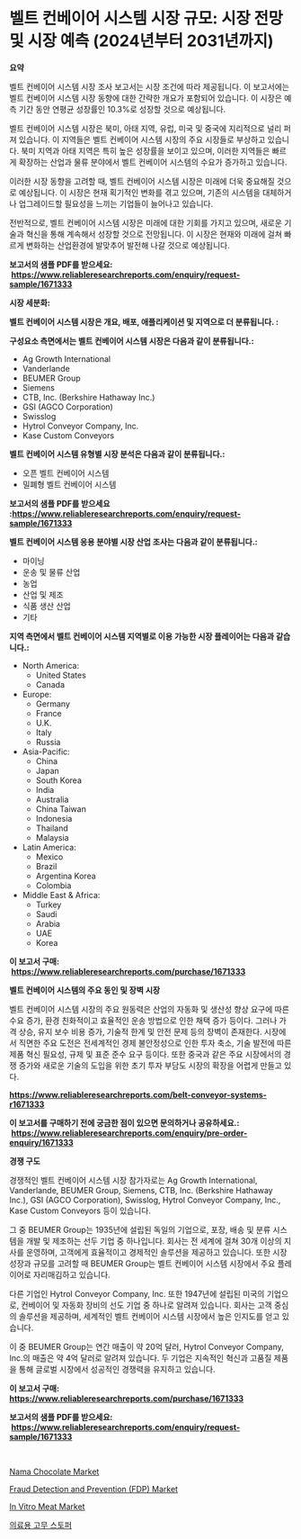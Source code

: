 <p><h1>벨트 컨베이어 시스템 시장 규모: 시장 전망 및 시장 예측 (2024년부터 2031년까지)</h1></p><p><strong>요약</strong></p>
<p><p>벨트 컨베이어 시스템 시장 조사 보고서는 시장 조건에 따라 제공됩니다. 이 보고서에는 벨트 컨베이어 시스템 시장 동향에 대한 간략한 개요가 포함되어 있습니다. 이 시장은 예측 기간 동안 연평균 성장률인 10.3%로 성장할 것으로 예상됩니다.</p><p>벨트 컨베이어 시스템 시장은 북미, 아태 지역, 유럽, 미국 및 중국에 지리적으로 널리 퍼져 있습니다. 이 지역들은 벨트 컨베이어 시스템 시장의 주요 시장들로 부상하고 있습니다. 북미 지역과 아태 지역은 특히 높은 성장률을 보이고 있으며, 이러한 지역들은 빠르게 확장하는 산업과 물류 분야에서 벨트 컨베이어 시스템의 수요가 증가하고 있습니다.</p><p>이러한 시장 동향을 고려할 때, 벨트 컨베이어 시스템 시장은 미래에 더욱 중요해질 것으로 예상됩니다. 이 시장은 현재 획기적인 변화를 겪고 있으며, 기존의 시스템을 대체하거나 업그레이드할 필요성을 느끼는 기업들이 늘어나고 있습니다.</p><p>전반적으로, 벨트 컨베이어 시스템 시장은 미래에 대한 기회를 가지고 있으며, 새로운 기술과 혁신을 통해 계속해서 성장할 것으로 전망됩니다. 이 시장은 현재와 미래에 걸쳐 빠르게 변화하는 산업환경에 발맞추어 발전해 나갈 것으로 예상됩니다.</p></p>
<p><strong>보고서의 샘플 PDF를 받으세요: &nbsp;<a href="https://www.reliableresearchreports.com/enquiry/request-sample/1671333">https://www.reliableresearchreports.com/enquiry/request-sample/1671333</a></strong></p>
<p><strong>시장 세분화:</strong></p>
<p><strong> 벨트 컨베이어 시스템 시장은 개요, 배포, 애플리케이션 및 지역으로 더 분류됩니다. :</strong></p>
<p><strong>구성요소 측면에서는 벨트 컨베이어 시스템 시장은 다음과 같이 분류됩니다.:</strong></p>
<p><ul><li>Ag Growth International</li><li>Vanderlande</li><li>BEUMER Group</li><li>Siemens</li><li>CTB, Inc. (Berkshire Hathaway Inc.)</li><li>GSI (AGCO Corporation)</li><li>Swisslog</li><li>Hytrol Conveyor Company, Inc.</li><li>Kase Custom Conveyors</li></ul></p>
<p><strong> 벨트 컨베이어 시스템 유형별 시장 분석은 다음과 같이 분류됩니다.:</strong></p>
<p><ul><li>오픈 벨트 컨베이어 시스템</li><li>밀폐형 벨트 컨베이어 시스템</li></ul></p>
<p><strong>보고서의 샘플 PDF를 받으세요 :<a href="https://www.reliableresearchreports.com/enquiry/request-sample/1671333">https://www.reliableresearchreports.com/enquiry/request-sample/1671333</a></strong></p>
<p><strong> 벨트 컨베이어 시스템 응용 분야별 시장 산업 조사는 다음과 같이 분류됩니다.:</strong></p>
<p><ul><li>마이닝</li><li>운송 및 물류 산업</li><li>농업</li><li>산업 및 제조</li><li>식품 생산 산업</li><li>기타</li></ul></p>
<p><strong>지역 측면에서 벨트 컨베이어 시스템 지역별로 이용 가능한 시장 플레이어는 다음과 같습니다.:</strong></p>
<p><ul>
    <li>
        North America:
        <ul>
            <li>United States</li>
            <li>Canada</li>
        </ul>
    </li>
    <li>
        Europe:
        <ul>
            <li>Germany</li>
            <li>France</li>
            <li>U.K.</li>
            <li>Italy</li>
            <li>Russia</li>
        </ul>
    </li>
    <li>
        Asia-Pacific:
        <ul>
            <li>China</li>
            <li>Japan</li>
            <li>South Korea</li>
            <li>India</li>
            <li>Australia</li>
            <li>China Taiwan</li>
            <li>Indonesia</li>
            <li>Thailand</li>
            <li>Malaysia</li>
        </ul>
    </li>
    <li>
        Latin America:
        <ul>
            <li>Mexico</li>
            <li>Brazil</li>
            <li>Argentina Korea</li>
            <li>Colombia</li>
        </ul>
    </li>
    <li>
        Middle East & Africa:
        <ul>
            <li>Turkey</li>
            <li>Saudi</li>
            <li>Arabia</li>
            <li>UAE</li>
            <li>Korea</li>
        </ul>
    </li>
    </ul></p>
<p><strong>이 보고서 구매: &nbsp;<a href="https://www.reliableresearchreports.com/purchase/1671333">https://www.reliableresearchreports.com/purchase/1671333</a></strong></p>
<p><strong>벨트 컨베이어 시스템의 주요 동인 및 장벽 시장</strong></p>
<p><p>벨트 컨베이어 시스템 시장의 주요 원동력은 산업의 자동화 및 생산성 향상 요구에 따른 수요 증가, 환경 친화적이고 효율적인 운송 방법으로 인한 채택 증가 등이다. 그러나 가격 상승, 유지 보수 비용 증가, 기술적 한계 및 안전 문제 등의 장벽이 존재한다. 시장에서 직면한 주요 도전은 전세계적인 경제 불안정성으로 인한 투자 축소, 기술 발전에 따른 제품 혁신 필요성, 규제 및 표준 준수 요구 등이다. 또한 중국과 같은 주요 시장에서의 경쟁 증가와 새로운 기술의 도입을 위한 초기 투자 부담도 시장의 확장을 어렵게 만들고 있다.</p></p>
<p><strong><a href="https://www.reliableresearchreports.com/belt-conveyor-systems-r1671333">https://www.reliableresearchreports.com/belt-conveyor-systems-r1671333</a></strong></p>
<p><strong>이 보고서를 구매하기 전에 궁금한 점이 있으면 문의하거나 공유하세요.: &nbsp;<a href="https://www.reliableresearchreports.com/enquiry/pre-order-enquiry/1671333">https://www.reliableresearchreports.com/enquiry/pre-order-enquiry/1671333</a></strong></p>
<p><strong>경쟁 구도</strong></p>
<p><p>경쟁적인 벨트 컨베이어 시스템 시장 참가자로는 Ag Growth International, Vanderlande, BEUMER Group, Siemens, CTB, Inc. (Berkshire Hathaway Inc.), GSI (AGCO Corporation), Swisslog, Hytrol Conveyor Company, Inc., Kase Custom Conveyors 등이 있습니다. </p><p>그 중 BEUMER Group는 1935년에 설립된 독일의 기업으로, 포장, 배송 및 분류 시스템을 개발 및 제조하는 선두 기업 중 하나입니다. 회사는 전 세계에 걸쳐 30개 이상의 지사를 운영하며, 고객에게 효율적이고 경제적인 솔루션을 제공하고 있습니다. 또한 시장 성장과 규모를 고려할 때 BEUMER Group는 벨트 컨베이어 시스템 시장에서 주요 플레이어로 자리매김하고 있습니다.</p><p>다른 기업인 Hytrol Conveyor Company, Inc. 또한 1947년에 설립된 미국의 기업으로, 컨베이어 및 자동화 장비의 선도 기업 중 하나로 알려져 있습니다. 회사는 고객 중심의 솔루션을 제공하며, 세계적인 벨트 컨베이어 시스템 시장에서 높은 인지도를 얻고 있습니다.</p><p>이 중 BEUMER Group는 연간 매출이 약 20억 달러, Hytrol Conveyor Company, Inc.의 매출은 약 4억 달러로 알려져 있습니다. 두 기업은 지속적인 혁신과 고품질 제품을 통해 글로벌 시장에서 성공적인 경쟁력을 유지하고 있습니다.</p></p>
<p><strong>이 보고서 구매: &nbsp; <a href="https://www.reliableresearchreports.com/purchase/1671333">https://www.reliableresearchreports.com/purchase/1671333</a></strong></p>
<p><strong>보고서의 샘플 PDF를 받으세요: &nbsp;<a href="https://www.reliableresearchreports.com/enquiry/request-sample/1671333">https://www.reliableresearchreports.com/enquiry/request-sample/1671333</a></strong><strong></strong></p>
<p>&nbsp;</p>
<p><p><a href="https://github.com/WillieWoodard/Market-Research-Report-List-4/blob/main/nama-chocolate-market.md">Nama Chocolate Market</a></p><p><a href="https://issuu.com/reportprime-2/docs/fraud-detection-and-prevention-fdp-market-size-203">Fraud Detection and Prevention (FDP) Market</a></p><p><a href="https://github.com/marloy8/Market-Research-Report-List-3/blob/main/in-vitro-meat-market.md">In Vitro Meat Market</a></p><p><a href="https://github.com/fernandotryO5lson96765/Market-Research-Report-List-1/blob/main/689073217398.md">의료용 고무 스토퍼</a></p></p>